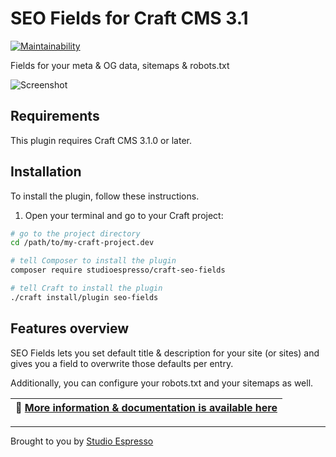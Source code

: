 # SEO Fields for Craft CMS 3.1

[![Maintainability](https://api.codeclimate.com/v1/badges/4830460a89c377da75ed/maintainability)](https://codeclimate.com/github/studioespresso/craft-seo-fields/maintainability)

Fields for your meta & OG data, sitemaps & robots.txt

![Screenshot](https://www.studioespresso.co/resources/seofields/banner.png)

## Requirements

This plugin requires Craft CMS 3.1.0 or later.

## Installation

To install the plugin, follow these instructions.

1. Open your terminal and go to your Craft project:

```bash
# go to the project directory
cd /path/to/my-craft-project.dev

# tell Composer to install the plugin
composer require studioespresso/craft-seo-fields

# tell Craft to install the plugin
./craft install/plugin seo-fields
```

## Features overview

SEO Fields lets you set default title & description for your site (or sites) and gives you a field to overwrite those defaults per entry.

Additionally, you can configure your robots.txt and your sitemaps as well.



| 📑 [More information & documentation is available here](https://studioespresso.github.io/craft-seo-fields/) |
| --- |

---
Brought to you by [Studio Espresso](https://studioespresso.co)
